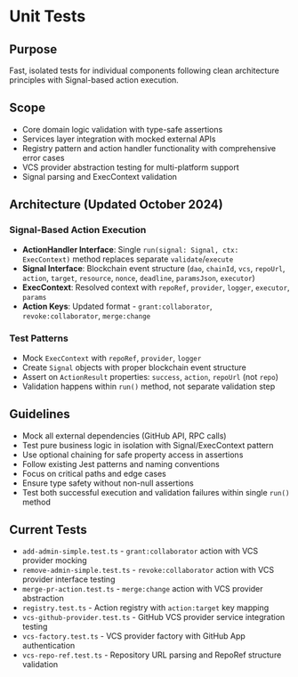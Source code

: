 # Unit Tests

## Purpose
Fast, isolated tests for individual components following clean architecture principles with Signal-based action execution.

## Scope
- Core domain logic validation with type-safe assertions
- Services layer integration with mocked external APIs  
- Registry pattern and action handler functionality with comprehensive error cases
- VCS provider abstraction testing for multi-platform support
- Signal parsing and ExecContext validation

## Architecture (Updated October 2024)
### Signal-Based Action Execution
- **ActionHandler Interface**: Single `run(signal: Signal, ctx: ExecContext)` method replaces separate `validate`/`execute`
- **Signal Interface**: Blockchain event structure (`dao`, `chainId`, `vcs`, `repoUrl`, `action`, `target`, `resource`, `nonce`, `deadline`, `paramsJson`, `executor`)
- **ExecContext**: Resolved context with `repoRef`, `provider`, `logger`, `executor`, `params`
- **Action Keys**: Updated format - `grant:collaborator`, `revoke:collaborator`, `merge:change`

### Test Patterns
- Mock `ExecContext` with `repoRef`, `provider`, `logger` 
- Create `Signal` objects with proper blockchain event structure
- Assert on `ActionResult` properties: `success`, `action`, `repoUrl` (not `repo`)
- Validation happens within `run()` method, not separate validation step

## Guidelines
- Mock all external dependencies (GitHub API, RPC calls)
- Test pure business logic in isolation with Signal/ExecContext pattern
- Use optional chaining for safe property access in assertions
- Follow existing Jest patterns and naming conventions
- Focus on critical paths and edge cases
- Ensure type safety without non-null assertions
- Test both successful execution and validation failures within single `run()` method

## Current Tests
- `add-admin-simple.test.ts` - `grant:collaborator` action with VCS provider mocking
- `remove-admin-simple.test.ts` - `revoke:collaborator` action with VCS provider interface testing
- `merge-pr-action.test.ts` - `merge:change` action with VCS provider abstraction
- `registry.test.ts` - Action registry with `action:target` key mapping
- `vcs-github-provider.test.ts` - GitHub VCS provider service integration testing
- `vcs-factory.test.ts` - VCS provider factory with GitHub App authentication
- `vcs-repo-ref.test.ts` - Repository URL parsing and RepoRef structure validation